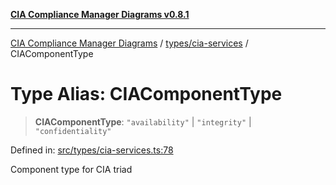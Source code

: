 [**CIA Compliance Manager Diagrams v0.8.1**](../../../README.md)

***

[CIA Compliance Manager Diagrams](../../../modules.md) / [types/cia-services](../README.md) / CIAComponentType

# Type Alias: CIAComponentType

> **CIAComponentType**: `"availability"` \| `"integrity"` \| `"confidentiality"`

Defined in: [src/types/cia-services.ts:78](https://github.com/Hack23/cia-compliance-manager/blob/4236f4375d9cfb0505c191818eeb5443ec527132/src/types/cia-services.ts#L78)

Component type for CIA triad
